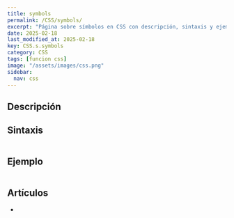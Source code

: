 ```yaml
---
title: symbols
permalink: /CSS/symbols/
excerpt: "Página sobre símbolos en CSS con descripción, sintaxis y ejemplos."
date: 2025-02-18
last_modified_at: 2025-02-18
key: CSS.s.symbols
category: CSS
tags: [funcion css]
image: "/assets/images/css.png"
sidebar:
  nav: css
---
```


## Descripción


## Sintaxis


```css

```


## Ejemplo


```css

```


## Artículos

- 
